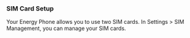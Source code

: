 ### SIM Card Setup

Your Energy Phone allows you to use two SIM cards. In Settings > SIM Management, you can manage your SIM cards.

